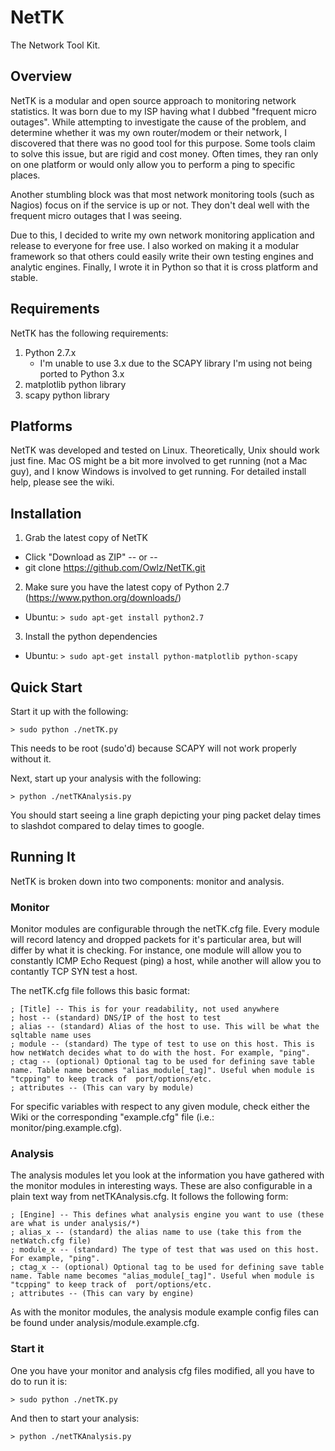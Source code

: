 NetTK
=====

The Network Tool Kit.

## Overview
NetTK is a modular and open source approach to monitoring network statistics. It was born due to my ISP having what I dubbed "frequent micro outages". While attempting to investigate the cause of the problem, and determine whether it was my own router/modem or their network, I discovered that there was no good tool for this purpose. Some tools claim to solve this issue, but are rigid and cost money. Often times, they ran only on one platform or would only allow you to perform a ping to specific places.

Another stumbling block was that most network monitoring tools (such as Nagios) focus on if the service is up or not. They don't deal well with the frequent micro outages that I was seeing.

Due to this, I decided to write my own network monitoring application and release to everyone for free use. I also worked on making it a modular framework so that others could easily write their own testing engines and analytic engines. Finally, I wrote it in Python so that it is cross platform and stable.

## Requirements
NetTK has the following requirements:

1. Python 2.7.x
   * I'm unable to use 3.x due to the SCAPY library I'm using not being ported to Python 3.x
2. matplotlib python library
3. scapy python library

## Platforms

NetTK was developed and tested on Linux. Theoretically, Unix should work just fine. Mac OS might be a bit more involved to get running (not a Mac guy), and I know Windows is involved to get running. For detailed install help, please see the wiki.

## Installation

1. Grab the latest copy of NetTK
  * Click "Download as ZIP" -- or --
  * git clone https://github.com/Owlz/NetTK.git
2. Make sure you have the latest copy of Python 2.7 (https://www.python.org/downloads/)
  * Ubuntu: ```> sudo apt-get install python2.7```
3. Install the python dependencies
  * Ubuntu: ```> sudo apt-get install python-matplotlib python-scapy```

## Quick Start

Start it up with the following:

```shell
> sudo python ./netTK.py
```
This needs to be root (sudo'd) because SCAPY will not work properly without it.

Next, start up your analysis with the following:

```shell
> python ./netTKAnalysis.py
```

You should start seeing a line graph depicting your ping packet delay times to slashdot compared to delay times to google.

## Running It
NetTK is broken down into two components: monitor and analysis.

### Monitor

Monitor modules are configurable through the netTK.cfg file. Every module will record latency and dropped packets for it's particular area, but will differ by what it is checking. For instance, one module will allow you to constantly ICMP Echo Request (ping) a host, while another will allow you to contantly TCP SYN test a host.

The netTK.cfg file follows this basic format:

```
; [Title] -- This is for your readability, not used anywhere
; host -- (standard) DNS/IP of the host to test
; alias -- (standard) Alias of the host to use. This will be what the sqltable name uses
; module -- (standard) The type of test to use on this host. This is how netWatch decides what to do with the host. For example, "ping".
; ctag -- (optional) Optional tag to be used for defining save table name. Table name becomes "alias_module[_tag]". Useful when module is "tcpping" to keep track of  port/options/etc.
; attributes -- (This can vary by module)
```

For specific variables with respect to any given module, check either the Wiki or the corresponding "example.cfg" file (i.e.: monitor/ping.example.cfg).

### Analysis

The analysis modules let you look at the information you have gathered with the monitor modules in interesting ways. These are also configurable in a plain text way from netTKAnalysis.cfg. It follows the following form:

```
; [Engine] -- This defines what analysis engine you want to use (these are what is under analysis/*)
; alias_x -- (standard) the alias name to use (take this from the netWatch.cfg file)
; module_x -- (standard) The type of test that was used on this host. For example, "ping".
; ctag_x -- (optional) Optional tag to be used for defining save table name. Table name becomes "alias_module[_tag]". Useful when module is "tcpping" to keep track of  port/options/etc.
; attributes -- (This can vary by engine)
```

As with the monitor modules, the analysis module example config files can be found under analysis/module.example.cfg.

### Start it

One you have your monitor and analysis cfg files modified, all you have to do to run it is:

```shell
> sudo python ./netTK.py
```

And then to start your analysis:

```shell
> python ./netTKAnalysis.py
```
